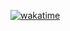 [![wakatime](https://wakatime.com/badge/user/018c9017-daf8-45c1-be71-8b16fd238022/project/0a155339-8a16-4ffb-a6db-0e2f32481c0f.svg)](https://wakatime.com/badge/user/018c9017-daf8-45c1-be71-8b16fd238022/project/0a155339-8a16-4ffb-a6db-0e2f32481c0f)